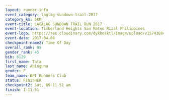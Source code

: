 ```yaml
---
layout: runner-info 
event_category: laglag-sundown-trail-2017 
category_km: 6KM 
event-title: LAGALAG SUNDOWN TRAIL RUN 2017 
event-location: Timberland Heights San Mateo Rizal Philippines 
event-logo: https://res.cloudinary.com/dykbosktl/image/upload/v1574388429/Logo/Lagalag-Sundown-Trail-Run-2017-fb_g5qodp.jpg 
event-date: 2017-04-08 
checkpoint-name2: Time Of Day 
overall_rank: 95
gender_rank: 45
bib: 6129
first_name: Tata
last_name: Abinguna
gender: F
team_name: BPI Runners Club
status: FINISHER
checkpoint2: Sat, 09-11-51 am
finish: 1-11-51
---
```

